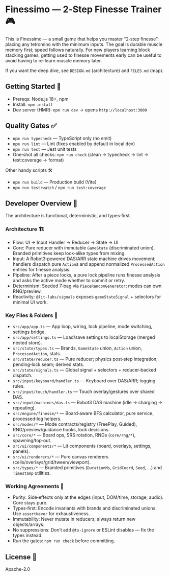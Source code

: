 # Finessimo — 2‑Step Finesse Trainer 🎮

This is Finessimo — a small game that helps you master “2‑step finesse”: placing any tetromino with the minimum inputs. The goal is durable muscle memory first; speed follows naturally. For new players learning block stacking games, getting used to finesse movements early can be useful to avoid having to re-learn muscle memory later.

If you want the deep dive, see `DESIGN.md` (architecture) and `FILES.md` (map).

## Getting Started 🚀

- Prereqs: Node.js 18+, npm
- Install: `npm install`
- Dev server (HMR): `npm run dev` → opens `http://localhost:3000`

## Quality Gates ✅

- `npm run typecheck` — TypeScript only (no emit)
- `npm run lint` — Lint (fixes enabled by default in local dev)
- `npm run test` — Jest unit tests
- One‑shot all checks: `npm run check` (clean → typecheck → lint → test:coverage → format)

Other handy scripts 🛠️

- `npm run build` — Production build (Vite)
- `npm run test:watch` / `npm run test:coverage`

## Developer Overview 🧩

The architecture is functional, deterministic, and types‑first.

### Architecture 🏗️

- Flow: UI → Input Handler → Reducer → State → UI
- Core: Pure reducer with immutable `GameState` (discriminated union). Branded primitives keep look‑alike types from mixing.
- Input: A Robot3‑powered DAS/ARR state machine drives movement; handlers dispatch pure `Action`s and append normalized `ProcessedAction` entries for finesse analysis.
- Pipeline: After a piece locks, a pure lock pipeline runs finesse analysis and asks the active mode whether to commit or retry.
- Determinism: Seeded 7‑bag via `PieceRandomGenerator`; modes can own RNG/preview.
- Reactivity: `@lit-labs/signals` exposes `gameStateSignal` + selectors for minimal UI work.

### Key Files & Folders 📁

- `src/app/app.ts` — App loop, wiring, lock pipeline, mode switching, settings bridge.
- `src/app/settings.ts` — Load/save settings to localStorage (merged nested store).
- `src/state/types.ts` — Brands, `GameState` union, `Action` union, `ProcessedAction`, stats.
- `src/state/reducer.ts` — Pure reducer; physics post‑step integration; pending‑lock seam; derived stats.
- `src/state/signals.ts` — Global signal + selectors + reducer‑backed dispatch.
- `src/input/keyboard/handler.ts` — Keyboard over DAS/ARR; logging rules.
- `src/input/touch/handler.ts` — Touch overlay/gestures over shared DAS.
- `src/input/machines/das.ts` — Robot3 DAS machine (idle → charging → repeating).
- `src/engine/finesse/*` — Board‑aware BFS calculator, pure service, processed‑log helpers.
- `src/modes/*` — Mode contracts/registry (FreePlay, Guided), RNG/preview/guidance hooks, lock decisions.
- `src/core/*` — Board ops, SRS rotation, RNGs (`core/rng/*`), spawning/top‑out.
- `src/ui/components/*` — Lit components (board, overlays, settings, panels).
- `src/ui/renderers/*` — Pure canvas renderers (cells/overlays/grid/tween/viewport).
- `src/types/*` — Branded primitives (`DurationMs`, `GridCoord`, `Seed`, …) and `Timestamp` utilities.

### Working Agreements 🤝

- Purity: Side‑effects only at the edges (input, DOM/time, storage, audio). Core stays pure.
- Types‑first: Encode invariants with brands and discriminated unions. Use `assertNever` for exhaustiveness.
- Immutability: Never mutate in reducers; always return new objects/arrays.
- No suppressions: Don’t add `@ts-ignore` or ESLint disables — fix the types instead.
- Run the gates: `npm run check` before committing.

## License 📜

Apache-2.0
